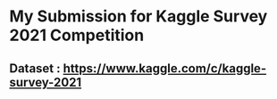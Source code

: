 # My Submission for Kaggle Survey 2021 Competition 

## Dataset : https://www.kaggle.com/c/kaggle-survey-2021
